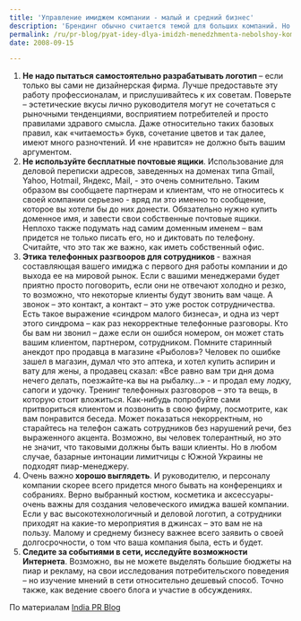 ```yaml
---
title: 'Управление имиджем компании - малый и средний бизнес'
description: 'Брендинг обычно считается темой для больших компаний. Но во многих странах сейчас как раз расширяется сектор малого и среднего бизнеса, и встает задача разработки брендов и имиджа для таких фирм. Есть несколько простых советов, которые могут помочь в разработке имиджа компании, если вы пока не хотите обращаться в PR-агентство. В конце концов, в агентстве вам для начала скажут то же самое:'
permalink: /ru/pr-blog/pyat-idey-dlya-imidzh-menedzhmenta-nebolshoy-kompanii
date: 2008-09-15

---
```


<ol><li><strong>Не надо пытаться самостоятельно разрабатывать логотип </strong>– если только вы сами не дизайнерская фирма. Лучше предоставьте эту работу профессионалам, и прислушивайтесь к их советам. Поверьте – эстетические вкусы лично руководителя могут не сочетаться с рыночными тенденциями, восприятием потребителей и просто правилами здравого смысла. Даже относительно таких базовых правил, как «читаемость» букв, сочетание цветов и так далее, имеют много разночтений. И «не нравится» не должно быть вашим аргументом. </li>
<li><strong> Не используйте бесплатные почтовые ящики</strong>. Использование для деловой переписки адресов, заведенных на доменах типа Gmail, Yahoo, Hotmail, Яндекс, Mail, - это очень сомнительно. Таким образом вы сообщаете партнерам и клиентам, что не относитесь к своей компании серьезно - вряд ли это именно то сообщение, которое вы хотели бы до них донести. Обязательно нужно купить доменное имя, и завести свои собственные почтовые ящики. Неплохо также подумать над самим доменным именем – вам придется не только писать его, но и диктовать по телефону. Считайте, что это так же важно, как иметь собственный офис.</li>
<li><strong>Этика телефонных разгвооров для сотрудников </strong> - важная составляющая вашего имиджа с первого дня работы компании и до выхода ее на мировой рынок. Если с вашими менеджерами будет приятно просто поговорить, если они не отвечают холодно и резко, то возможно, что некоторые клиенты будут звонить вам чаще. А звонок – это контакт, а контакт – это уже росток сотрудничества. Есть такое выражение «синдром малого бизнеса», и одна из черт этого синдрома – как раз некорректные телефонные разговоры. Кто бы вам ни звонил – даже если он ошибся номером, он может стать вашим клиентом, партнером, сотрудником. Помните старинный анекдот про продавца в магазине «Рыболов»? Человек по ошибке зашел в магазин, думал что это аптека, и хотел купить аспирин и вату для жены, а продавец сказал: «Все равно вам три дня дома нечего делать, поезжайте-ка вы на рыбалку…» - и продал ему лодку, сапоги и удочку. Тренинг телефонных разговоров – это та вещь, в которую стоит вложиться. Как-нибудь попробуйте сами притвориться клиентом и позвонить в свою фирму, посмотрите, как вам понравится беседа. Может показаться некорректным, но старайтесь на телефон сажать сотрудников без нарушений речи, без выраженного акцента. Возможно, вы человек толерантный, но это не значит, что таковыми должны быть ваши клиенты. Но в любом случае, базарные интонации лимитчицы с Южной Украины не подходят пиар-менеджеру. </li>
<li>Очень важно<strong> хорошо выглядеть</strong>. И руководителю, и персоналу компании скорее всего придется много бывать на конференциях и собраниях. Верно выбранный костюм, косметика и аксессуары-  очень важны для создания человеческого имиджа вашей компании. Если у вас высокотехнологичный и деловой логотип, а сотрудники приходят на какие-то мероприятия в джинсах – это вам не на пользу. Малому и среднему бизнесу важнее всего заявить о своей долгосрочности, о том что ваша компания была, есть и будет.</li>
<li><strong>Следите за событиями в сети, исследуйте возможности Интернета</strong>. Возможно, вы не можете выделять большие бюджеты на пиар и рекламу, на свои исследования потребительского поведения – но изучение мнений в сети относительно дешевый способ. Точно также, как ведение своего блога и участие в обсуждениях.</li>
</ol>

По материалам <a href="https://www.indiaprblog.com/2008/06/five-simple-image-management-ideas-for-small-companies.html">India PR Blog </a>

